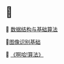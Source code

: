 # :1234:

:file_folder: [数据结构与基础算法](https://github.com/swordboyASS/Academic/tree/master/DS%26Algorithm)

:file_folder:[图像识别基础](https://github.com/swordboyASS/Academic/tree/master/%E5%9B%BE%E5%83%8F%E8%AF%86%E5%88%AB%E5%9F%BA%E7%A1%80)

:file_folder: [《啊哈!算法》]()
